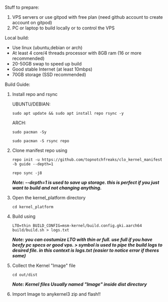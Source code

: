 Stuff to prepare:
1. VPS servers or use gitpod with free plan (need github account to create account on gitpod)
2. PC or laptop to build locally or to control the VPS


Local build:
- Use linux (ubuntu,debian or arch)
- At least 4 core/4 threads processor with 8GB ram (16 or more recommended)
- 20-50GB swap to speed up build
- Good stable Internet (at least 10mbps)
- 70GB storage (SSD recommended)


Build Guide:
1. Install repo and rsync 

    UBUNTU/DEBIAN:
    ```
    sudo apt update && sudo apt install repo rsync -y
    ```
    ARCH:
    ```
    sudo pacman -Sy
    ```
    ```
    sudo pacman -S rsync repo
    ```

3. Clone manifest repo using
    ```
    repo init -u https://github.com/topnotchfreaks/clo_kernel_manifest -b guide --depth=1 
    ```
    ```
    repo sync -j8
    ```
    ***Note: --depth=1 is used to save up storage. this is perfect if you just want to build and not changing anything.***

4. Open the kernel_platform directory
    ```
    cd kernel_platform
    ```

6. Build using
    ```
    LTO=thin BUILD_CONFIG=msm-kernel/build.config.gki.aarch64 build/build.sh > logs.txt
    ```
    ***Note: you can costumize LTO with thin or full. use full if you have beefy pc specs or good vps. > symbol is used to pipe the build logs to desired file. in this context is logs.txt (easier to notice error if theres some)***

7. Collect the Kernel "Image" file
    ```
    cd out/dist
    ```
    ***Note: Kernel files Usually named "Image" inside dist directory***

8. Import Image to anykernel3 zip and flash!!

